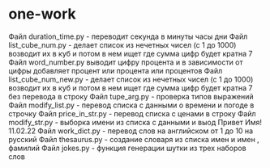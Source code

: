 # one-work
Файл duration_time.py - переводит секунда в минуты часы дни
Файл list_cube_num.py - делает список из нечетных чисел (с 1 до 1000) возводит их в куб и потом в нем ищет где сумма цифр будет кратна 7
Файл word_number.py выводит цифру процента и в зависимости от цифры добавляет процент или процента или процентов
Файл list_cube_num_new.py - делает список из нечетных чисел (с 1 до 1000) возводит их в куб и потом в нем ищет где сумма цифр будет кратна 7 без перевода в строку
Файл tupe_arg.py - проверка типов выражений
Файл modify_list.py - перевод списка с данными о времени и погоде в строчку
Файл price_in_str.py - перевод списка с ценами в строку
Файл modify_str.py - выборка имени из списка с данными и выод Привет Имя!
11.02.22
Файл work_dict.py - перевод слов на английском от 1 до 10 на русский
Файл thesaurus.py - создание словаря из списка имен и имен , фамилий
Файл jokes.py - функция генерации шутки из трех наборов слов
